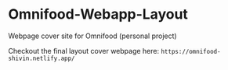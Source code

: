 # Omnifood-Webapp-Layout
Webpage cover site for Omnifood (personal project)

Checkout the final layout cover webpage here: `https://omnifood-shivin.netlify.app/`
